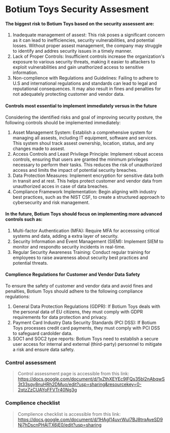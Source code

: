 # Botium Toys Security Assesment

#### The biggest risk to Botium Toys based on the security assessent are:
1. Inadequate management of assest: This risk poses a significant concern as it can lead to inefficiencies, security vulnerabilities, and potential losses. Without proper assest management, the company may struggle to identify and addres security issues in a timely manner.
2. Lack of Proper Controls: Insufficient controls increase the organization's exposure to various security threats, making it easier to attackers to exploit vulnerabilities and gain unathorized access to sensitive information.
3. Non-complience with Regulations and Guidelines: Failing to adhere to U.S and international regulations and standards can lead to legal and reputational consequences. It may also result in fines and penalties for not adequately protecting customer and vendor data.
#### Controls most essential to implement immediately versus in the future
Considering the identified risks and goal of improving security posture, the following controls should be implemented immediately:
1. Asset Management System: Establish a comprehensive system for managing all assests, including IT equipment, software and services. This system shoul track assest ownership, location, status, and any changes made to assest.
2. Access Controls and Least Privilege Principle: Implement robust access controls, ensuring that users are granted the minimum privileges necessary to perform their tasks. This reduces the risk of unauthorized access and limits the impact of potential security breaches.
3. Data Protection Measures: Implement encryption for sensitive data both in transit and at rest. This helps protect customer and vendor data from unauthorized acces in case of data breaches.
4. Compliance Framework Implementation: Begin aligning with industry best practices, such as the NIST CSF, to create a structured approach to cybersecurity and risk management. 
#### In the future, Botium Toys should focus on implementing more advanced controls such as:
1. Multi-factor Authentication (MFA): Require MFA for accesssing critical systems and data, adding a extra layer of security.
2. Security Information and Event Management (SIEM): Implement SIEM to monitor and respondto security incidents in real-time.
3. Regular Security Awareness Training: Conduct regular training for employees to raise awareness about security best practices and potential threats.
#### Complience Regulations for Customer and Vendor Data Safety
To ensure the safety of customer and vendor data and avoid fines and penalties, Botium Toys should adhere to the following compliance regulations:
1. General Data Protection Regulations (GDPR): If Botium Toys deals with the personal data of EU citizens, they must comply with GDPR requirements for data protection and privacy.
2. Payment Card Industry Data Security Standards (PCI DSS): If Botium Toys processes credit card payments, they must comply with PCI DSS to safeguard cardolder data.
3. SOC1 and SOC2 type reports: Botium Toys need to establish a secure user access for internal and external (third-party) personnel to mitigate a risk and ensure data safety.


### Control assessment 
>Control assessment page is accessible from this link:
https://docs.google.com/document/d/1xZthXEYEc9lFQs35bl2nAbqwS3t33sgy8nuHRh2DMuo/edit?usp=sharing&resourcekey=0-2qtzZzCUAYoFFVTr40Ng3g
### Complience checklist
>Complience checklist is accessible from this link:
https://docs.google.com/document/d/1HAgI14uvrWuI7BJ8trqAveSD9Nj7hDscnPHAlTX6jE0/edit?usp=sharing
